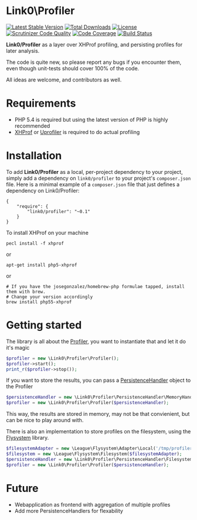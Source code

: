 Link0\Profiler
==============
[![Latest Stable Version](https://poser.pugx.org/link0/profiler/v/stable.svg)](https://packagist.org/packages/link0/profiler)
[![Total Downloads](https://poser.pugx.org/link0/profiler/downloads.svg)](https://packagist.org/packages/link0/profiler)
[![License](https://poser.pugx.org/link0/profiler/license.svg)](https://packagist.org/packages/link0/profiler)
[![Scrutinizer Code Quality](https://scrutinizer-ci.com/g/link0/profiler/badges/quality-score.png?b=master)](https://scrutinizer-ci.com/g/link0/profiler/?branch=master)
[![Code Coverage](https://scrutinizer-ci.com/g/link0/profiler/badges/coverage.png?b=master)](https://scrutinizer-ci.com/g/link0/profiler/?branch=master)
[![Build Status](https://scrutinizer-ci.com/g/link0/profiler/badges/build.png?b=master)](https://scrutinizer-ci.com/g/link0/profiler/build-status/master)

**Link0/Profiler** as a layer over XHProf profiling, and persisting profiles for later analysis.

The code is quite new, so please report any bugs if you encounter them, even though unit-tests should cover 100% of the code.

All ideas are welcome, and contributors as well.

Requirements
============
* PHP 5.4 is required but using the latest version of PHP is highly recommended
* [XHProf](http://pecl.php.net/package/xhprof) or [Uprofiler](https://github.com/FriendsOfPHP/uprofiler) is required to do actual profiling

Installation
============
To add **Link0/Profiler** as a local, per-project dependency to your project, simply add a dependency on `link0/profiler` to your project's `composer.json` file. Here is a minimal example of a `composer.json` file that just defines a dependency on Link0/Profiler:

    {
        "require": {
            "link0/profiler": "~0.1"
        }
    }

To install XHProf on your machine

    pecl install -f xhprof

or 

    apt-get install php5-xhprof

or

    # If you have the josegonzalez/homebrew-php formulae tapped, install them with brew.
    # Change your version accordingly
    brew install php55-xhprof

Getting started
===============
The library is all about the [Profiler](https://github.com/link0/profiler/blob/master/src/Link0/Profiler/Profiler.php), you want to instantiate that and let it do it's magic

```php
$profiler = new \Link0\Profiler\Profiler();
$profiler->start();
print_r($profiler->stop());
```

If you want to store the results, you can pass a [PersistenceHandler](https://github.com/dennisdegreef/profiler/tree/cleanup/src/Link0/Profiler/PersistenceHandler) object to the Profiler

```php
$persistenceHandler = new \Link0\Profiler\PersistenceHandler\MemoryHandler();
$profiler = new \Link0\Profiler\Profiler($persistenceHandler);
```

This way, the results are stored in memory, may not be that convienient, but can be nice to play around with.

There is also an implementation to store profiles on the filesystem, using the [Flysystem](http://flysystem.thephpleague.com/) library.

```php
$filesystemAdapter = new \League\Flysystem\Adapter\Local('/tmp/profiler');
$filesystem = new \League\Flysystem\Filesystem($filesystemAdapter);
$persistenceHandler = new \Link0\Profiler\PersistenceHandler\FilesystemHandler($filesystem);
$profiler = new \Link0\Profiler\Profiler($persistenceHandler);
```

Future
=====
- Webapplication as frontend with aggregation of multiple profiles
- Add more PersistenceHandlers for flexability

